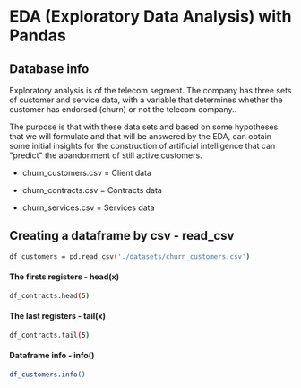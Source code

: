 # EDA (Exploratory Data Analysis) with Pandas

## Database info

Exploratory analysis is of the telecom segment. The company has three sets of customer and service data, with a variable that determines whether the customer has endorsed (churn) or not the telecom company..

The purpose is that with these data sets and based on some hypotheses that we will formulate and that will be answered by the EDA, can obtain some initial insights for the construction of artificial intelligence that can "predict" the abandonment of still active customers.

- churn_customers.csv = Client data

- churn_contracts.csv = Contracts data

- churn_services.csv = Services data

## Creating a dataframe by csv - read_csv

```bash
df_customers = pd.read_csv('./datasets/churn_customers.csv')
```

#### The firsts registers - head(x)

```bash
df_contracts.head(5)
```

#### The last registers - tail(x)

```bash
df_contracts.tail(5)
```

#### Dataframe info - info()

```bash
df_customers.info()
```
